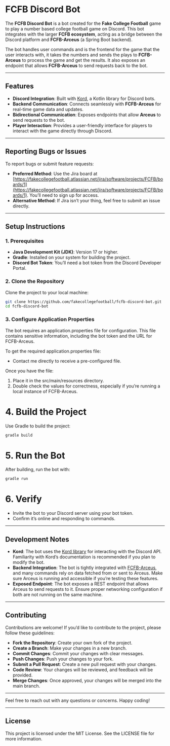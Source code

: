 # FCFB Discord Bot

The **FCFB Discord Bot** is a bot created for the **Fake College Football** game to play a number based college football game on Discord. This bot integrates with the larger **FCFB ecosystem**, acting as a bridge between the Discord platform and **FCFB-Arceus** (a Spring Boot backend). 

The bot handles user commands and is the frontend for the game that the user interacts with, it takes the numbers and sends the plays to **FCFB-Arceus** to process the game and get the results. It also exposes an endpoint that allows **FCFB-Arceus** to send requests back to the bot.

---

## Features
- **Discord Integration**: Built with [Kord](https://kord.dev/), a Kotlin library for Discord bots.
- **Backend Communication**: Connects seamlessly with **FCFB-Arceus** for real-time game data and updates.
- **Bidirectional Communication**: Exposes endpoints that allow **Arceus** to send requests to the bot.
- **Player Interaction**: Provides a user-friendly interface for players to interact with the game directly through Discord.

---

## Reporting Bugs or Issues
To report bugs or submit feature requests:
- **Preferred Method**: Use the Jira board at [https://fakecollegefootball.atlassian.net/jira/software/projects/FCFB/boards/1](https://fakecollegefootball.atlassian.net/jira/software/projects/FCFB/boards/1). You’ll need to sign up for access.
- **Alternative Method**: If Jira isn’t your thing, feel free to submit an issue directly.

---

## Setup Instructions
### 1. Prerequisites
- **Java Development Kit (JDK)**: Version 17 or higher.
- **Gradle**: Installed on your system for building the project.
- **Discord Bot Token**: You’ll need a bot token from the Discord Developer Portal.

### 2. Clone the Repository
Clone the project to your local machine:
```bash
git clone https://github.com/fakecollegefootball/fcfb-discord-bot.git
cd fcfb-discord-bot
```

### 3. Configure Application Properties

The bot requires an application.properties file for configuration. This file contains sensitive information, including the bot token and the URL for FCFB-Arceus.

To get the required application.properties file:
- Contact me directly to receive a pre-configured file.

Once you have the file:
1.	Place it in the src/main/resources directory.
2. Double check the values for correctness, especially if you’re running a local instance of FCFB-Arceus.

# 4. Build the Project

Use Gradle to build the project:
```bash
gradle build
```

# 5. Run the Bot

After building, run the bot with:
```bash
gradle run
```

# 6. Verify
- Invite the bot to your Discord server using your bot token.
- Confirm it’s online and responding to commands.

---

## Development Notes
- **Kord**: The bot uses the [Kord library](https://kord.dev/) for interacting with the Discord API. Familiarity with Kord’s documentation is recommended if you plan to modify the bot.
- **Backend Integration**: The bot is tightly integrated with [FCFB-Arceus](https://github.com/akick31/FCFB-Arceus), and many commands rely on data fetched from or sent to Arceus. Make sure Arceus is running and accessible if you’re testing these features.
- **Exposed Endpoint**: The bot exposes a REST endpoint that allows Arceus to send requests to it. Ensure proper networking configuration if both are not running on the same machine.

---

## Contributing
Contributions are welcome! If you’d like to contribute to the project, please follow these guidelines:
- **Fork the Repository**: Create your own fork of the project.
- **Create a Branch**: Make your changes in a new branch.
- **Commit Changes**: Commit your changes with clear messages.
- **Push Changes**: Push your changes to your fork.
- **Submit a Pull Request**: Create a new pull request with your changes.
- **Code Review**: Your changes will be reviewed, and feedback will be provided.
- **Merge Changes**: Once approved, your changes will be merged into the main branch.

---

Feel free to reach out with any questions or concerns. Happy coding!

---

## License
This project is licensed under the MIT License. See the LICENSE file for more information.
